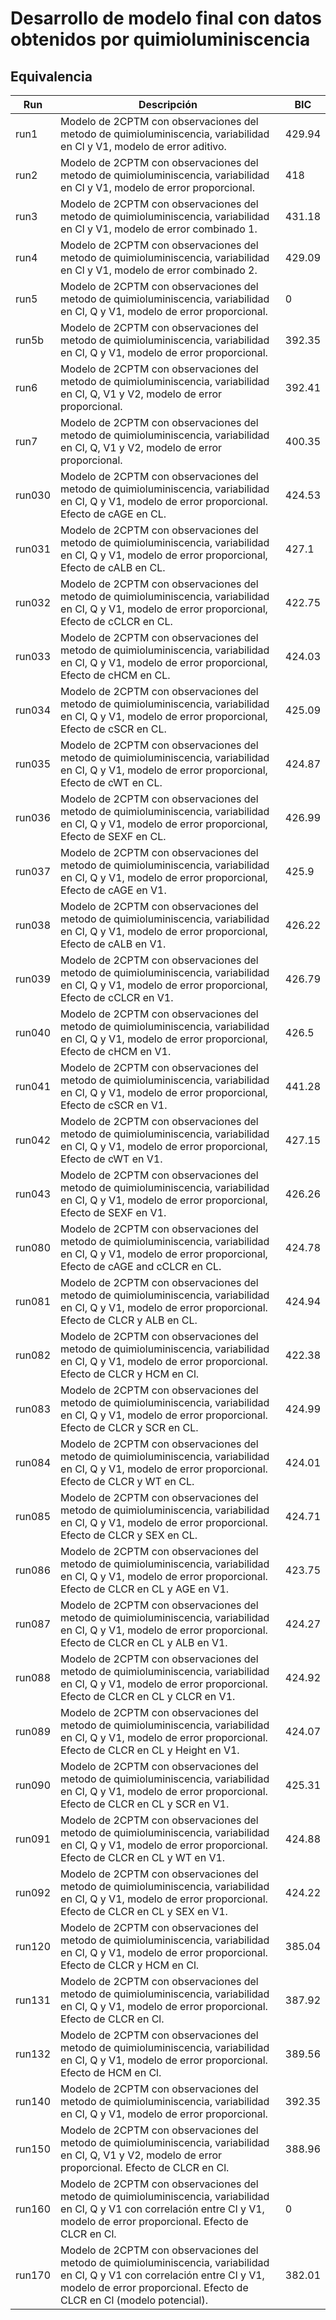 # Desarrollo de modelo final con datos obtenidos por quimioluminiscencia

## Equivalencia

|Run|Descripción|BIC|
|---|---|---|
|run1|Modelo de 2CPTM con observaciones del metodo de quimioluminiscencia, variabilidad en Cl y V1, modelo de error aditivo.|429.94|
|run2|Modelo de 2CPTM con observaciones del metodo de quimioluminiscencia, variabilidad en Cl y V1, modelo de error proporcional.|418|
|run3|Modelo de 2CPTM con observaciones del metodo de quimioluminiscencia, variabilidad en Cl y V1, modelo de error combinado 1.|431.18|
|run4|Modelo de 2CPTM con observaciones del metodo de quimioluminiscencia, variabilidad en Cl y V1, modelo de error combinado 2.|429.09|
|run5|Modelo de 2CPTM con observaciones del metodo de quimioluminiscencia, variabilidad en Cl, Q y V1, modelo de error proporcional.|0|
|run5b|Modelo de 2CPTM con observaciones del metodo de quimioluminiscencia, variabilidad en Cl, Q y V1, modelo de error proporcional.|392.35|
|run6|Modelo de 2CPTM con observaciones del metodo de quimioluminiscencia, variabilidad en Cl, Q, V1 y V2, modelo de error proporcional.|392.41|
|run7|Modelo de 2CPTM con observaciones del metodo de quimioluminiscencia, variabilidad en Cl, Q, V1 y V2, modelo de error proporcional.|400.35|
|run030|Modelo de 2CPTM con observaciones del metodo de quimioluminiscencia, variabilidad en Cl, Q y V1, modelo de error proporcional. Efecto de cAGE en CL.|424.53|
|run031|Modelo de 2CPTM con observaciones del metodo de quimioluminiscencia, variabilidad en Cl, Q y V1, modelo de error proporcional, Efecto de cALB en CL.|427.1|
|run032|Modelo de 2CPTM con observaciones del metodo de quimioluminiscencia, variabilidad en Cl, Q y V1, modelo de error proporcional, Efecto de cCLCR en CL.|422.75|
|run033|Modelo de 2CPTM con observaciones del metodo de quimioluminiscencia, variabilidad en Cl, Q y V1, modelo de error proporcional, Efecto de cHCM en CL.|424.03|
|run034|Modelo de 2CPTM con observaciones del metodo de quimioluminiscencia, variabilidad en Cl, Q y V1, modelo de error proporcional, Efecto de cSCR en CL.|425.09|
|run035|Modelo de 2CPTM con observaciones del metodo de quimioluminiscencia, variabilidad en Cl, Q y V1, modelo de error proporcional, Efecto de cWT en CL.|424.87|
|run036|Modelo de 2CPTM con observaciones del metodo de quimioluminiscencia, variabilidad en Cl, Q y V1, modelo de error proporcional, Efecto de SEXF en CL.|426.99|
|run037|Modelo de 2CPTM con observaciones del metodo de quimioluminiscencia, variabilidad en Cl, Q y V1, modelo de error proporcional, Efecto de cAGE en V1.|425.9|
|run038|Modelo de 2CPTM con observaciones del metodo de quimioluminiscencia, variabilidad en Cl, Q y V1, modelo de error proporcional, Efecto de cALB en V1.|426.22|
|run039|Modelo de 2CPTM con observaciones del metodo de quimioluminiscencia, variabilidad en Cl, Q y V1, modelo de error proporcional, Efecto de cCLCR en V1.|426.79|
|run040|Modelo de 2CPTM con observaciones del metodo de quimioluminiscencia, variabilidad en Cl, Q y V1, modelo de error proporcional, Efecto de cHCM en V1.|426.5|
|run041|Modelo de 2CPTM con observaciones del metodo de quimioluminiscencia, variabilidad en Cl, Q y V1, modelo de error proporcional, Efecto de cSCR en V1.|441.28|
|run042|Modelo de 2CPTM con observaciones del metodo de quimioluminiscencia, variabilidad en Cl, Q y V1, modelo de error proporcional, Efecto de cWT en V1.|427.15|
|run043|Modelo de 2CPTM con observaciones del metodo de quimioluminiscencia, variabilidad en Cl, Q y V1, modelo de error proporcional, Efecto de SEXF en V1.|426.26|
|run080|Modelo de 2CPTM con observaciones del metodo de quimioluminiscencia, variabilidad en Cl, Q y V1, modelo de error proporcional, Efecto de cAGE and cCLCR en CL.|424.78|
|run081|Modelo de 2CPTM con observaciones del metodo de quimioluminiscencia, variabilidad en Cl, Q y V1, modelo de error proporcional. Efecto de CLCR y ALB en CL.|424.94|
|run082|Modelo de 2CPTM con observaciones del metodo de quimioluminiscencia, variabilidad en Cl, Q y V1, modelo de error proporcional. Efecto de CLCR y HCM en Cl.|422.38|
|run083|Modelo de 2CPTM con observaciones del metodo de quimioluminiscencia, variabilidad en Cl, Q y V1, modelo de error proporcional. Efecto de CLCR y SCR en CL.|424.99|
|run084|Modelo de 2CPTM con observaciones del metodo de quimioluminiscencia, variabilidad en Cl, Q y V1, modelo de error proporcional. Efecto de CLCR y WT en CL.|424.01|
|run085|Modelo de 2CPTM con observaciones del metodo de quimioluminiscencia, variabilidad en Cl, Q y V1, modelo de error proporcional. Efecto de CLCR y SEX en CL.|424.71|
|run086|Modelo de 2CPTM con observaciones del metodo de quimioluminiscencia, variabilidad en Cl, Q y V1, modelo de error proporcional. Efecto de CLCR en CL y AGE en V1.|423.75|
|run087|Modelo de 2CPTM con observaciones del metodo de quimioluminiscencia, variabilidad en Cl, Q y V1, modelo de error proporcional. Efecto de CLCR en CL y ALB en V1.|424.27|
|run088|Modelo de 2CPTM con observaciones del metodo de quimioluminiscencia, variabilidad en Cl, Q y V1, modelo de error proporcional. Efecto de CLCR en CL y CLCR en V1.|424.92|
|run089|Modelo de 2CPTM con observaciones del metodo de quimioluminiscencia, variabilidad en Cl, Q y V1, modelo de error proporcional. Efecto de CLCR en CL y Height en V1.|424.07|
|run090|Modelo de 2CPTM con observaciones del metodo de quimioluminiscencia, variabilidad en Cl, Q y V1, modelo de error proporcional. Efecto de CLCR en CL y SCR en V1.|425.31|
|run091|Modelo de 2CPTM con observaciones del metodo de quimioluminiscencia, variabilidad en Cl, Q y V1, modelo de error proporcional. Efecto de CLCR en CL y WT en V1.|424.88|
|run092|Modelo de 2CPTM con observaciones del metodo de quimioluminiscencia, variabilidad en Cl, Q y V1, modelo de error proporcional. Efecto de CLCR en CL y SEX en V1.|424.22|
|run120|Modelo de 2CPTM con observaciones del metodo de quimioluminiscencia, variabilidad en Cl, Q y V1, modelo de error proporcional. Efecto de CLCR y HCM en Cl.|385.04|
|run131|Modelo de 2CPTM con observaciones del metodo de quimioluminiscencia, variabilidad en Cl, Q y V1, modelo de error proporcional. Efecto de CLCR en Cl.|387.92|
|run132|Modelo de 2CPTM con observaciones del metodo de quimioluminiscencia, variabilidad en Cl, Q y V1, modelo de error proporcional. Efecto de HCM en Cl.|389.56|
|run140|Modelo de 2CPTM con observaciones del metodo de quimioluminiscencia, variabilidad en Cl, Q y V1, modelo de error proporcional.|392.35|
|run150|Modelo de 2CPTM con observaciones del metodo de quimioluminiscencia, variabilidad en Cl, Q, V1 y V2, modelo de error proporcional. Efecto de CLCR en Cl.|388.96|
|run160|Modelo de 2CPTM con observaciones del metodo de quimioluminiscencia, variabilidad en Cl, Q y V1 con correlación entre Cl y V1, modelo de error proporcional. Efecto de CLCR en Cl.|0|
|run170|Modelo de 2CPTM con observaciones del metodo de quimioluminiscencia, variabilidad en Cl, Q y V1 con correlación entre Cl y V1, modelo de error proporcional. Efecto de CLCR en Cl (modelo potencial).|382.01|


